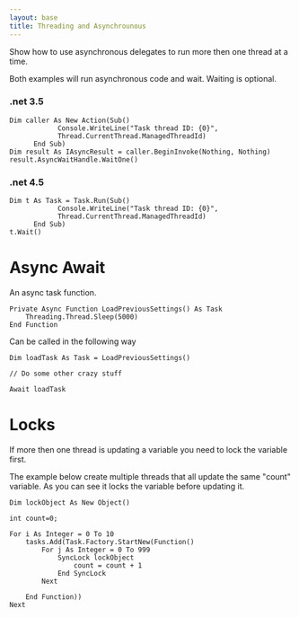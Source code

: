 ```yaml
---
layout: base
title: Threading and Asynchrounous
---
```


Show how to use asynchronous delegates to run more then one thread at a time.

Both examples will run asynchronous code and wait.  Waiting is optional.

### .net 3.5
```vbnet
Dim caller As New Action(Sub()
            Console.WriteLine("Task thread ID: {0}",
            Thread.CurrentThread.ManagedThreadId)
      End Sub)
Dim result As IAsyncResult = caller.BeginInvoke(Nothing, Nothing)
result.AsyncWaitHandle.WaitOne()
```

### .net 4.5
```vbnet
Dim t As Task = Task.Run(Sub()
            Console.WriteLine("Task thread ID: {0}",
            Thread.CurrentThread.ManagedThreadId)
      End Sub)
t.Wait()
```

# Async Await

An async task function.

```vbnet
Private Async Function LoadPreviousSettings() As Task
	Threading.Thread.Sleep(5000)
End Function

```

Can be called in the following way

```vbnet
Dim loadTask As Task = LoadPreviousSettings()

// Do some other crazy stuff

Await loadTask

```

# Locks
If more then one thread is updating a variable you need to lock the variable first.

The example below create multiple threads that all update the same "count" variable.
As you can see it locks the variable before updating it.

```vbnet
Dim lockObject As New Object()

int count=0;

For i As Integer = 0 To 10
	tasks.Add(Task.Factory.StartNew(Function() 
		For j As Integer = 0 To 999
			SyncLock lockObject
				count = count + 1
			End SyncLock
		Next

	End Function))
Next
```
